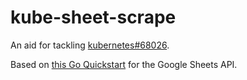 # kube-sheet-scrape

An aid for tackling [kubernetes#68026](https://github.com/kubernetes/kubernetes/issues/68026).

Based on [this Go Quickstart](https://developers.google.com/sheets/api/quickstart/go) for the Google Sheets API.
